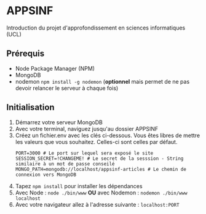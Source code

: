 # APPSINF
Introduction du projet d'approfondissement en sciences informatiques (UCL)

## Prérequis
- Node Package Manager (NPM)
- MongoDB
- nodemon `npm install -g nodemon`
  (**optionnel** mais permet de ne pas devoir relancer le serveur à chaque fois)

## Initialisation
1) Démarrez votre serveur MongoDB 
2) Avec votre terminal, naviguez jusqu'au dossier APPSINF
3) Créez un fichier.env avec les clés ci-dessous. Vous êtes libres de mettre les valeurs que vous souhaitez. Celles-ci sont celles par défaut.
    ```dotenv
    PORT=3000 # Le port sur lequel sera exposé le site
    SESSION_SECRET=!CHANGEME! # Le secret de la sesssion - String similaire à un mot de passe conseilé
    MONGO_PATH=mongodb://localhost/appsinf-articles # Le chemin de connexion vers MongoDB
    ```
4) Tapez `npm install` pour installer les dépendances
5) Avec Node : `node ./bin/www` **OU** avec Nodemon : `nodemon ./bin/www localhost`
6) Avec votre navigateur allez à l'adresse suivante : `localhost:PORT`
